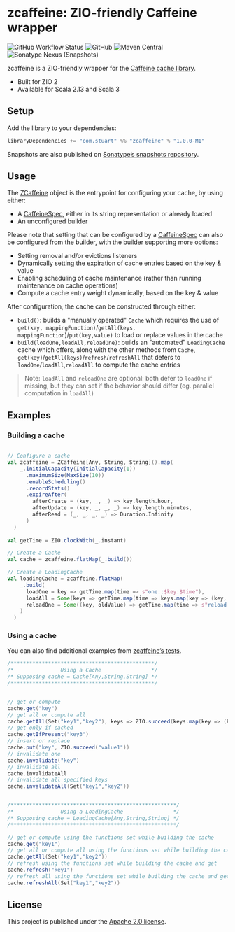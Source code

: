 # zcaffeine: ZIO-friendly Caffeine wrapper

![GitHub Workflow Status](https://img.shields.io/github/workflow/status/StuartApp/zcaffeine/Continuous%20Integration)
![GitHub](https://img.shields.io/github/license/StuartApp/zcaffeine)
![Maven Central](https://img.shields.io/maven-central/v/com.stuart/zcaffeine_2.13?label=Release)
![Sonatype Nexus (Snapshots)](https://img.shields.io/nexus/s/com.stuart/zcaffeine_2.13?label=Snapshot&server=https%3A%2F%2Fs01.oss.sonatype.org)

zcaffeine is a ZIO-friendly wrapper for the [Caffeine cache library](https://github.com/ben-manes/caffeine).

* Built for ZIO 2
* Available for Scala 2.13 and Scala 3

## Setup

Add the library to your dependencies:

```scala
libraryDependencies += "com.stuart" %% "zcaffeine" % "1.0.0-M1"
```

Snapshots are also published on [Sonatype’s snapshots repository](https://s01.oss.sonatype.org/content/repositories/snapshots/com/stuart/).

## Usage

The [ZCaffeine](src/main/scala/com/stuart/zcaffeine/ZCaffeine.scala) object is the entrypoint for configuring your cache, by using either:
* A [CaffeineSpec](https://www.javadoc.io/doc/com.github.ben-manes.caffeine/caffeine/latest/com.github.benmanes.caffeine/com/github/benmanes/caffeine/cache/CaffeineSpec.html),
  either in its string representation or already loaded
* An unconfigured builder

Please note that setting that can be configured by a [CaffeineSpec](https://www.javadoc.io/doc/com.github.ben-manes.caffeine/caffeine/latest/com.github.benmanes.caffeine/com/github/benmanes/caffeine/cache/CaffeineSpec.html)
can also be configured from the builder, with the builder supporting more options:
* Setting removal and/or evictions listeners
* Dynamically setting the expiration of cache entries based on the key & value
* Enabling scheduling of cache maintenance (rather than running maintenance on cache operations)
* Compute a cache entry weight dynamically, based on the key & value

After configuration, the cache can be constructed through either:
* `build()`: builds a "manually operated" `Cache` which requires the use of `get(key, mappingFunction)`/`getAll(keys, mappingFunction`)/`put(key,value)` 
             to load or replace values in the cache
* `build(loadOne,loadAll,reloadOne)`: builds an "automated" `LoadingCache` cache which offers, along with the other methods from `Cache`,
                                      `get(key)`/`getAll(keys)`/`refresh`/`refreshAll` that defers to `loadOne`/`loadAll`,`reloadAll` to compute the cache entries

> Note:
> `loadAll` and `reloadOne` are optional: both defer to `loadOne` if missing, but they can
> set if the behavior should differ (eg. parallel computation in `loadAll`)

## Examples

### Building a cache

```scala

// Configure a cache
val zcaffeine = ZCaffeine[Any, String, String]().map(
    _.initialCapacity(InitialCapacity(1))
      .maximumSize(MaxSize(10))
      .enableScheduling()
      .recordStats()
      .expireAfter(
        afterCreate = (key, _, _) => key.length.hour,
        afterUpdate = (key, _, _, _) => key.length.minutes,
        afterRead = (_, _, _, _) => Duration.Infinity
      )
  )
  
val getTime = ZIO.clockWith(_.instant)

// Create a Cache 
val cache = zcaffeine.flatMap(_.build())

// Create a LoadingCache
val loadingCache = zcaffeine.flatMap(
    _.build(
      loadOne = key => getTime.map(time => s"one::$key:$time"),
      loadAll = Some(keys => getTime.map(time => keys.map(key => (key, s"all::$key:$time")).toMap)),
      reloadOne = Some((key, oldValue) => getTime.map(time => s"reload::$key:$oldValue-->$time"))
    )
  )  
```

### Using a cache

You can also find additional examples from [zcaffeine’s tests](src/test/scala/com/stuart/zcaffeine).

```scala
/**********************************************/
/*               Using a Cache                */
/* Supposing cache = Cache[Any,String,String] */
/**********************************************/


// get or compute
cache.get("key")
// get all or compute all
cache.getAll(Set("key1","key2"), keys => ZIO.succeed(keys.map(key => (key, key + key)).toMap))
// get only if cached
cache.getIfPresent("key3")
// insert or replace
cache.put("key", ZIO.succeed("value1"))
// invalidate one
cache.invalidate("key")
// invalidate all
cache.invalidateAll
// invalidate all specified keys
cache.invalidateAll(Set("key1","key2"))


/*****************************************************/
/*               Using a LoadingCache                */
/* Supposing cache = LoadingCache[Any,String,String] */
/*****************************************************/

// get or compute using the functions set while building the cache
cache.get("key1")
// get all or compute all using the functions set while building the cache
cache.getAll(Set("key1","key2"))
// refresh using the functions set while building the cache and get
cache.refresh("key1")
// refresh all using the functions set while building the cache and get all
cache.refreshAll(Set("key1","key2")) 
```
## License

This project is published under the [Apache 2.0 license](https://www.apache.org/licenses/LICENSE-2.0).
